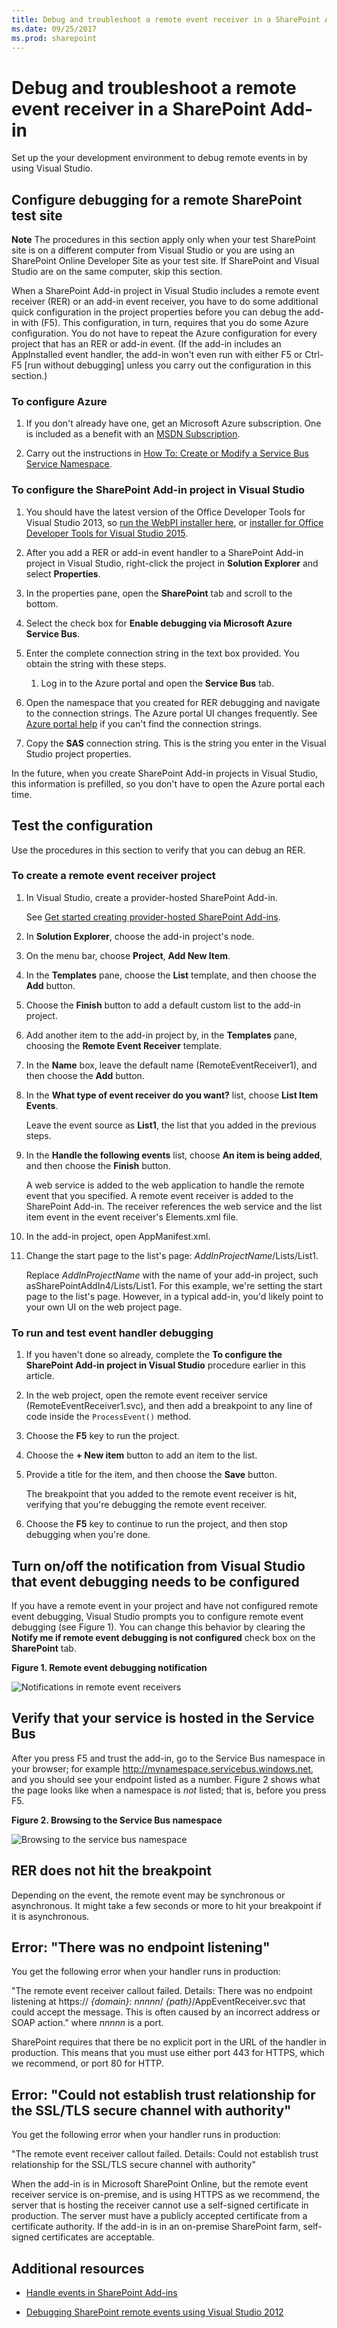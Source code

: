 ```yaml
---
title: Debug and troubleshoot a remote event receiver in a SharePoint Add-in
ms.date: 09/25/2017
ms.prod: sharepoint
---
```



# Debug and troubleshoot a remote event receiver in a SharePoint Add-in
Set up the your development environment to debug remote events in by using Visual Studio.

 


## Configure debugging for a remote SharePoint test site


 **Note**  The procedures in this section apply only when your test SharePoint site is on a different computer from Visual Studio or you are using an SharePoint Online Developer Site as your test site. If SharePoint and Visual Studio are on the same computer, skip this section.
 

When a SharePoint Add-in project in Visual Studio includes a remote event receiver (RER) or an add-in event receiver, you have to do some additional quick configuration in the project properties before you can debug the add-in with (F5). This configuration, in turn, requires that you do some Azure configuration. You do not have to repeat the Azure configuration for every project that has an RER or add-in event. (If the add-in includes an AppInstalled event handler, the add-in won't even run with either F5 or Ctrl-F5 [run without debugging] unless you carry out the configuration in this section.)
 

 

### To configure Azure


1. If you don't already have one, get an Microsoft Azure subscription. One is included as a benefit with an  [MSDN Subscription](http://azure.microsoft.com/en-us/pricing/member-offers/msdn-benefits/).
    
 
2. Carry out the instructions in  [How To: Create or Modify a Service Bus Service Namespace](http://msdn.microsoft.com/library/fa561f70-007c-45aa-b34d-56317dbbfc87.aspx).
    
 

### To configure the SharePoint Add-in project in Visual Studio


1. You should have the latest version of the Office Developer Tools for Visual Studio 2013, so  [run the WebPI installer here](http://aka.ms/OfficeDevToolsForVS2013), or  [installer for Office Developer Tools for Visual Studio 2015](http://aka.ms/OfficeDevToolsForVS2015).
    
 
2. After you add a RER or add-in event handler to a SharePoint Add-in project in Visual Studio, right-click the project in  **Solution Explorer** and select **Properties**.
    
 
3. In the properties pane, open the  **SharePoint** tab and scroll to the bottom.
    
 
4. Select the check box for  **Enable debugging via Microsoft Azure Service Bus**.
    
 
5. Enter the complete connection string in the text box provided. You obtain the string with these steps.
    
      1. Log in to the Azure portal and open the  **Service Bus** tab.
    
 
  2. Open the namespace that you created for RER debugging and navigate to the connection strings. The Azure portal UI changes frequently. See  [Azure portal help](https://msdn.microsoft.com/en-us/library/azure/dn578292.aspx) if you can't find the connection strings.
    
 
  3. Copy the  **SAS** connection string. This is the string you enter in the Visual Studio project properties.
    
 
In the future, when you create SharePoint Add-in projects in Visual Studio, this information is prefilled, so you don't have to open the Azure portal each time.
 

## Test the configuration
<a name="CreateRER"> </a>

Use the procedures in this section to verify that you can debug an RER.
 

 

### To create a remote event receiver project


1. In Visual Studio, create a provider-hosted SharePoint Add-in.
    
    See  [Get started creating provider-hosted SharePoint Add-ins](get-started-creating-provider-hosted-sharepoint-add-ins.md).
    
 
2. In  **Solution Explorer**, choose the add-in project's node.
    
 
3. On the menu bar, choose  **Project**,  **Add New Item**.
    
 
4. In the  **Templates** pane, choose the **List** template, and then choose the **Add** button.
    
 
5. Choose the  **Finish** button to add a default custom list to the add-in project.
    
 
6. Add another item to the add-in project by, in the  **Templates** pane, choosing the **Remote Event Receiver** template.
    
 
7. In the  **Name** box, leave the default name (RemoteEventReceiver1), and then choose the  **Add** button.
    
 
8. In the  **What type of event receiver do you want?** list, choose **List Item Events**. 
    
    Leave the event source as  **List1**, the list that you added in the previous steps.
    
 
9. In the  **Handle the following events** list, choose **An item is being added**, and then choose the  **Finish** button.
    
    A web service is added to the web application to handle the remote event that you specified. A remote event receiver is added to the SharePoint Add-in. The receiver references the web service and the list item event in the event receiver's Elements.xml file.
    
 
10. In the add-in project, open AppManifest.xml.
    
 
11. Change the start page to the list's page:  _AddInProjectName_/Lists/List1.
    
    Replace  _AddInProjectName_ with the name of your add-in project, such asSharePointAddIn4/Lists/List1. For this example, we're setting the start page to the list's page. However, in a typical add-in, you'd likely point to your own UI on the web project page.
    
 

### To run and test event handler debugging


1. If you haven't done so already, complete the  **To configure the SharePoint Add-in project in Visual Studio** procedure earlier in this article.
    
 
2. In the web project, open the remote event receiver service (RemoteEventReceiver1.svc), and then add a breakpoint to any line of code inside the  `ProcessEvent()` method.
    
 
3. Choose the  **F5** key to run the project.
    
 
4. Choose the  **+ New item** button to add an item to the list.
    
 
5. Provide a title for the item, and then choose the  **Save** button.
    
    The breakpoint that you added to the remote event receiver is hit, verifying that you're debugging the remote event receiver.
    
 
6. Choose the  **F5** key to continue to run the project, and then stop debugging when you're done.
    
 

## Turn on/off the notification from Visual Studio that event debugging needs to be configured
<a name="RER_TurnOnOffNotificationsinRER"> </a>

If you have a remote event in your project and have not configured remote event debugging, Visual Studio prompts you to configure remote event debugging (see Figure 1). You can change this behavior by clearing the  **Notify me if remote event debugging is not configured** check box on the **SharePoint** tab.
 

 

**Figure 1. Remote event debugging notification**

 

 
![Notifications in remote event receivers](../images/SP15Con_Remote_Event_Receivers_FAQ_fig3.png)
 

 

 

## Verify that your service is hosted in the Service Bus
<a name="RER_HowDoIKnowWheteherMyServiceisHostedintheServiceBus"> </a>

After you press F5 and trust the add-in, go to the Service Bus namespace in your browser; for example http://mynamespace.servicebus.windows.net, and you should see your endpoint listed as a number. Figure 2 shows what the page looks like when a namespace is  *not*  listed; that is, before you press F5.
 

 

**Figure 2. Browsing to the Service Bus namespace**

 

 
![Browsing to the service bus namespace](../images/SP15Con_Remote_Event_Receivers_FAQ_fig4.PNG)
 

 

 

## RER does not hit the breakpoint
<a name="RER_DoesNotHitTheBreakPoint"> </a>

Depending on the event, the remote event may be synchronous or asynchronous. It might take a few seconds or more to hit your breakpoint if it is asynchronous.
 

 

## Error: "There was no endpoint listening"
<a name="RER_DoesNotHitTheBreakPoint"> </a>

You get the following error when your handler runs in production:
 

 
"The remote event receiver callout failed. Details: There was no endpoint listening at https:// _{domain}_: _nnnnn_/ _{path}_/AppEventReceiver.svc that could accept the message. This is often caused by an incorrect address or SOAP action." where  _nnnnn_ is a port.
 

 
SharePoint requires that there be no explicit port in the URL of the handler in production. This means that you must use either port 443 for HTTPS, which we recommend, or port 80 for HTTP. 
 

 

## Error: "Could not establish trust relationship for the SSL/TLS secure channel with authority"
<a name="RER_DoesNotHitTheBreakPoint"> </a>

You get the following error when your handler runs in production:
 

 
"The remote event receiver callout failed. Details: Could not establish trust relationship for the SSL/TLS secure channel with authority"
 

 
When the add-in is in Microsoft SharePoint Online, but the remote event receiver service is on-premise, and is using HTTPS as we recommend, the server that is hosting the receiver cannot use a self-signed certificate in production. The server must have a publicly accepted certificate from a certificate authority. If the add-in is in an on-premise SharePoint farm, self-signed certificates are acceptable.
 

 

## Additional resources
<a name="Additional"> </a>


-  [Handle events in SharePoint Add-ins](handle-events-in-sharepoint-add-ins.md)
    
 
-  [Debugging SharePoint remote events using Visual Studio 2012](http://blogs.msdn.com/b/officeapps/archive/2013/03/21/update-to-debugging-sharepoint-remote-events-using-visual-studio-2012.aspx)
    
 

